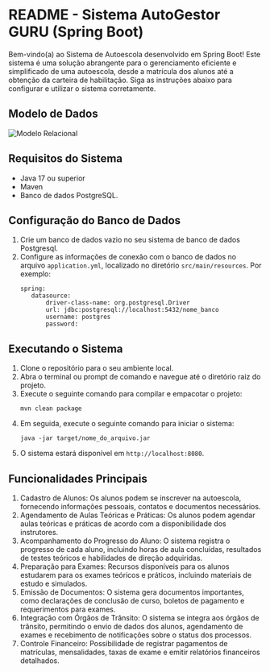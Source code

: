 # README - Sistema AutoGestor GURU (Spring Boot)

Bem-vindo(a) ao Sistema de Autoescola desenvolvido em Spring Boot! Este sistema é uma solução abrangente para o gerenciamento eficiente e simplificado de uma autoescola, desde a matrícula dos alunos até a obtenção da carteira de habilitação. Siga as instruções abaixo para configurar e utilizar o sistema corretamente.

## Modelo de Dados


![Modelo Relacional](https://trello.com/1/cards/6486497c0eeb66c7dc25bbc6/attachments/64901ad569ac941c7797d014/previews/64901ad669ac941c7797d0d0/download/model02.png)

## Requisitos do Sistema

- Java 17 ou superior
- Maven
- Banco de dados PostgreSQL.

## Configuração do Banco de Dados

1. Crie um banco de dados vazio no seu sistema de banco de dados Postgresql.
2. Configure as informações de conexão com o banco de dados no arquivo `application.yml`, localizado no diretório `src/main/resources`. Por exemplo:
   ```
   spring:
      datasource:
          driver-class-name: org.postgresql.Driver
          url: jdbc:postgresql://localhost:5432/nome_banco
          username: postgres
          password: 
   ```

## Executando o Sistema

1. Clone o repositório para o seu ambiente local.
2. Abra o terminal ou prompt de comando e navegue até o diretório raiz do projeto.
3. Execute o seguinte comando para compilar e empacotar o projeto:
   ```
   mvn clean package
   ```
4. Em seguida, execute o seguinte comando para iniciar o sistema:
   ```
   java -jar target/nome_do_arquivo.jar
   ```
5. O sistema estará disponível em `http://localhost:8080`.

## Funcionalidades Principais

1. Cadastro de Alunos: Os alunos podem se inscrever na autoescola, fornecendo informações pessoais, contatos e documentos necessários.
2. Agendamento de Aulas Teóricas e Práticas: Os alunos podem agendar aulas teóricas e práticas de acordo com a disponibilidade dos instrutores.
3. Acompanhamento do Progresso do Aluno: O sistema registra o progresso de cada aluno, incluindo horas de aula concluídas, resultados de testes teóricos e habilidades de direção adquiridas.
4. Preparação para Exames: Recursos disponíveis para os alunos estudarem para os exames teóricos e práticos, incluindo materiais de estudo e simulados.
5. Emissão de Documentos: O sistema gera documentos importantes, como declarações de conclusão de curso, boletos de pagamento e requerimentos para exames.
6. Integração com Órgãos de Trânsito: O sistema se integra aos órgãos de trânsito, permitindo o envio de dados dos alunos, agendamento de exames e recebimento de notificações sobre o status dos processos.
7. Controle Financeiro: Possibilidade de registrar pagamentos de matrículas, mensalidades, taxas de exame e emitir relatórios financeiros detalhados.